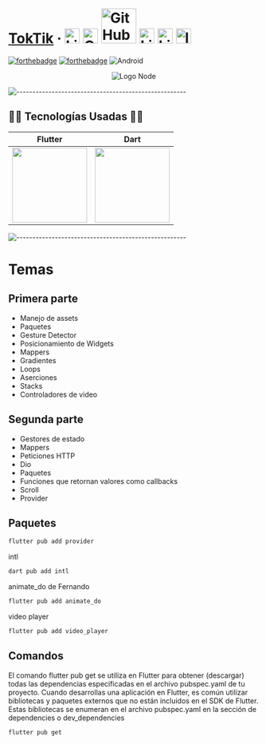 #  [TokTik](https://ionicframework.com/) &middot; [<img src="https://i.postimg.cc/wT4x8tWS/codepenblanco.png" alt="LinkedIn" class="footer-nav__link-image" height="30px" />](https://codepen.io/amarianjel/)   [<img src="https://i.postimg.cc/5NBMxTJX/github.png" alt="GitHub" class="footer-nav__link-image" height="30px" />](https://github.com/amarianjel)   [<img src="https://i.postimg.cc/1Xj3mL3G/github-Pages-blanco.png" alt="GitHub" class="footer-nav__link-image" height="70px" style="margin-bottom: -20px;"/>](https://amarianjel.github.io/Portfolio/)  [<img src="https://i.postimg.cc/J7BLFtdc/linkedin.png" alt="LinkedIn" class="footer-nav__link-image" height="30px" />](https://www.linkedin.com/in/amarianjel/)   [<img src="https://i.postimg.cc/1zqYRTyp/facebook.png" alt="LinkedIn" class="footer-nav__link-image" height="30px" />](https://www.facebook.com/Abraham13071993/)   [<img src="https://i.postimg.cc/sfJtqS4W/instagram.png" alt="Instagram" class="footer-nav__link-image" height="30px" />](https://www.instagram.com/abr_marianjel/)
[![forthebadge](https://img.shields.io/badge/Made%20with-Flutter%20and%20Dart-blue.svg)](https://flutter.dev/)
[![forthebadge](https://img.shields.io/badge/Made%20with-Dart-blue.svg)](https://dart.dev/)
![Android](https://img.shields.io/badge/Android-%F0%9F%93%B1-brightgreen)

<div>
  <p align="center">
    <img src="https://i.postimg.cc/KvT5XFzD/flutter-icon.png" alt="Logo Node">
  </p>
</div>

![-----------------------------------------------------](https://raw.githubusercontent.com/andreasbm/readme/master/assets/lines/rainbow.png)

## 👨‍💻 Tecnologías Usadas 👨‍💻
<table align="center">
  <thead>
    <tr>
      <th>Flutter</th>
      <th>Dart</th>
    </tr>
  </thead>
  <tbody>
    <tr>
      <td>
        <img src="https://i.postimg.cc/KvT5XFzD/flutter-icon.png" width="150px" />
      </td>
      <td>
        <img src="https://i.postimg.cc/tJkfQFq2/Dart-logo-icon.svg.png" width="150px" />
      </td>
    </tr>
  </tbody>
</table>

![-----------------------------------------------------](https://raw.githubusercontent.com/andreasbm/readme/master/assets/lines/rainbow.png)

# Temas
## Primera parte
* Manejo de assets
* Paquetes
* Gesture Detector
* Posicionamiento de Widgets
* Mappers
* Gradientes
* Loops
* Aserciones
* Stacks
* Controladores de video

## Segunda parte
* Gestores de estado
* Mappers
* Peticiones HTTP
* Dio
* Paquetes
* Funciones que retornan valores como callbacks
* Scroll
* Provider


## Paquetes
```bash
flutter pub add provider
```
intl
```bash
dart pub add intl
```
animate_do de Fernando
```bash
flutter pub add animate_do
```
video player
```bash
flutter pub add video_player
```

## Comandos
El comando flutter pub get se utiliza en Flutter para obtener (descargar) todas las dependencias especificadas en el archivo pubspec.yaml de tu proyecto. Cuando desarrollas una aplicación en Flutter, es común utilizar bibliotecas y paquetes externos que no están incluidos en el SDK de Flutter. Estas bibliotecas se enumeran en el archivo pubspec.yaml en la sección de dependencies o dev_dependencies
```bash
flutter pub get
```